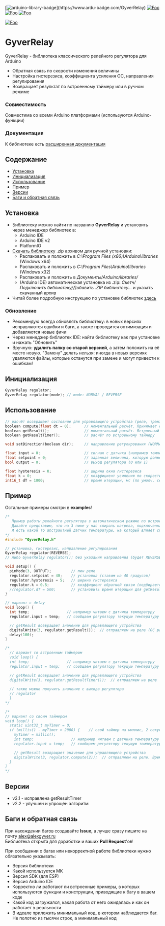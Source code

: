 [![arduino-library-badge](https://www.ardu-badge.com/badge/GyverRelay.svg?)](https://www.ardu-badge.com/GyverRelay)
[![Foo](https://img.shields.io/badge/Website-AlexGyver.ru-blue.svg?style=flat-square)](https://alexgyver.ru/)
[![Foo](https://img.shields.io/badge/%E2%82%BD$%E2%82%AC%20%D0%9D%D0%B0%20%D0%BF%D0%B8%D0%B2%D0%BE-%D1%81%20%D1%80%D1%8B%D0%B1%D0%BA%D0%BE%D0%B9-orange.svg?style=flat-square)](https://alexgyver.ru/support_alex/)
[![Foo](https://img.shields.io/badge/README-ENGLISH-blueviolet.svg?style=flat-square)](https://github-com.translate.goog/GyverLibs/GyverRelay?_x_tr_sl=ru&_x_tr_tl=en)  

[![Foo](https://img.shields.io/badge/ПОДПИСАТЬСЯ-НА%20ОБНОВЛЕНИЯ-brightgreen.svg?style=social&logo=telegram&color=blue)](https://t.me/GyverLibs)

# GyverRelay
GyverRelay - библиотека классического релейного регулятора для Arduino
- Обратная связь по скорости изменения величины
- Настройка гистерезиса, коэффициента усиления ОС, направления регулирования
- Возвращает результат по встроенному таймеру или в ручном режиме

### Совместимость
Совместима со всеми Arduino платформами (используются Arduino-функции)

### Документация
К библиотеке есть [расширенная документация](https://alexgyver.ru/GyverRelay/)

## Содержание
- [Установка](#install)
- [Инициализация](#init)
- [Использование](#usage)
- [Пример](#example)
- [Версии](#versions)
- [Баги и обратная связь](#feedback)

<a id="install"></a>
## Установка
- Библиотеку можно найти по названию **GyverRelay** и установить через менеджер библиотек в:
    - Arduino IDE
    - Arduino IDE v2
    - PlatformIO
- [Скачать библиотеку](https://github.com/GyverLibs/GyverRelay/archive/refs/heads/main.zip) .zip архивом для ручной установки:
    - Распаковать и положить в *C:\Program Files (x86)\Arduino\libraries* (Windows x64)
    - Распаковать и положить в *C:\Program Files\Arduino\libraries* (Windows x32)
    - Распаковать и положить в *Документы/Arduino/libraries/*
    - (Arduino IDE) автоматическая установка из .zip: *Скетч/Подключить библиотеку/Добавить .ZIP библиотеку…* и указать скачанный архив
- Читай более подробную инструкцию по установке библиотек [здесь](https://alexgyver.ru/arduino-first/#%D0%A3%D1%81%D1%82%D0%B0%D0%BD%D0%BE%D0%B2%D0%BA%D0%B0_%D0%B1%D0%B8%D0%B1%D0%BB%D0%B8%D0%BE%D1%82%D0%B5%D0%BA)
### Обновление
- Рекомендую всегда обновлять библиотеку: в новых версиях исправляются ошибки и баги, а также проводится оптимизация и добавляются новые фичи
- Через менеджер библиотек IDE: найти библиотеку как при установке и нажать "Обновить"
- Вручную: **удалить папку со старой версией**, а затем положить на её место новую. "Замену" делать нельзя: иногда в новых версиях удаляются файлы, которые останутся при замене и могут привести к ошибкам!


<a id="init"></a>
## Инициализация
```cpp
GyverRelay regulator;
GyverRelay regulator(mode); // mode: NORMAL / REVERSE
```

<a id="usage"></a>
## Использование
```cpp
// расчёт возвращает состояние для управляющего устройства (реле, транзистор) (1 вкл, 0 выкл)
boolean compute(float dt = 0);      // моментальный расчёт. Принимает dt в секундах для режима с ОС
boolean getResult();                // моментальный расчёт. Встроенный таймер для режима с ОС
boolean getResultTimer();           // расчёт по встроенному таймеру

void setDirection(boolean dir);     // направление регулирования (NORMAL, REVERSE)

float input = 0;                    // сигнал с датчика (например температура, которую мы регулируем)
float setpoint = 0;                 // заданная величина, которую должен поддерживать регулятор (температура)
bool output = 0;                    // выход регулятора (0 или 1)

float hysteresis = 0;               // ширина окна гистерезиса
float k = 0;                        // коэффициент усиления	по скорости (по умолч. 0)	
int16_t dT = 1000;                  // время итерации, мс (по умолч. секунда)
```

<a id="example"></a>
## Пример
Остальные примеры смотри в **examples**!
```cpp
/*
   Пример работы релейного регулятора в автоматическом режиме по встроенному таймеру
   Давайте представим, что на 3 пине у нас спираль нагрева, подключенная через реле
   И есть какой то абстрактный датчик температуры, на который влияет спираль
*/
#include "GyverRelay.h"

// установка, гистерезис, направление регулирования
GyverRelay regulator(REVERSE);
// либо GyverRelay regulator(); без указания направления (будет REVERSE)

void setup() {
  pinMode(3, OUTPUT);         // пин реле
  regulator.setpoint = 40;    // установка (ставим на 40 градусов)
  regulator.hysteresis = 5;   // ширина гистерезиса
  regulator.k = 0.5;          // коэффициент обратной связи (подбирается по факту)
  //regulator.dT = 500;       // установить время итерации для getResultTimer
}

// вариант с delay
void loop() {
  int temp;                 // например читаем с датчика температуру
  regulator.input = temp;   // сообщаем регулятору текущую температуру

  // getResult возвращает значение для управляющего устройства
  digitalWrite(3, regulator.getResult());  // отправляем на реле (ОС работает по своему таймеру)
  delay(100);
}

/*
  // вариант со встроенным таймером
  void loop() {
  int temp;                 // например читаем с датчика температуру
  regulator.input = temp;   // сообщаем регулятору текущую температуру

  // getResult возвращает значение для управляющего устройства
  digitalWrite(3, regulator.getResultTimer());  // отправляем на реле
  
  // также можно получить значение с выхода регулятора
  // regulator
  }
*/

/*
// вариант со своим таймером
void loop() {
  static uint32_t myTimer = 0;
  if (millis() - myTimer > 2000) {    // свой таймер на миллис, 2 секунды
    myTimer = millis();
    int temp;                 // например читаем с датчика температуру
    regulator.input = temp;   // сообщаем регулятору текущую температуру

    // getResult возвращает значение для управляющего устройства
    digitalWrite(3, regulator.compute(2));  // отправляем на реле. Время передаём вручную, у нас 2 секунды
  }
}
*/
```

<a id="versions"></a>
## Версии
- v2.1 - исправлена getResultTimer
- v2.2 - улучшен и упрощён алгоритм

<a id="feedback"></a>
## Баги и обратная связь
При нахождении багов создавайте **Issue**, а лучше сразу пишите на почту [alex@alexgyver.ru](mailto:alex@alexgyver.ru)  
Библиотека открыта для доработки и ваших **Pull Request**'ов!


При сообщении о багах или некорректной работе библиотеки нужно обязательно указывать:
- Версия библиотеки
- Какой используется МК
- Версия SDK (для ESP)
- Версия Arduino IDE
- Корректно ли работают ли встроенные примеры, в которых используются функции и конструкции, приводящие к багу в вашем коде
- Какой код загружался, какая работа от него ожидалась и как он работает в реальности
- В идеале приложить минимальный код, в котором наблюдается баг. Не полотно из тысячи строк, а минимальный код
